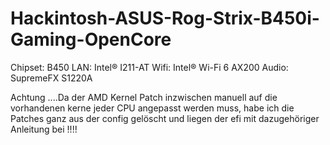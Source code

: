 # Hackintosh-ASUS-Rog-Strix-B450i-Gaming-OpenCore

Chipset: B450
LAN: Intel® I211-AT
Wifi: Intel® Wi-Fi 6 AX200
Audio: SupremeFX S1220A

Achtung ....Da der AMD Kernel Patch inzwischen manuell auf die vorhandenen kerne jeder CPU angepasst werden muss, 
habe ich die Patches ganz aus der config gelöscht und liegen der efi mit dazugehöriger Anleitung bei !!!!
